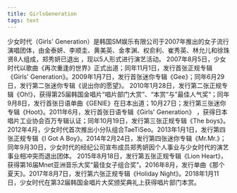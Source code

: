 ```yaml
---
title: GirlsGeneration
tags: text
---
```

少女时代（Girls' Generation）是韩国SM娱乐有限公司于2007年推出的女子流行演唱团体，由金泰妍、李顺圭、黄美英、金孝渊、权俞利、崔秀英、林允儿和徐珠贤8人组成，郑秀妍已退出 ，现以5人形式进行演艺活动。
2007年8月5日，少女时代以歌曲《再次重逢的世界》正式出道；同年11月1日，发行首张正规专辑《Girls' Generation》。2009年1月7日，发行首张迷你专辑《Gee》；同年6月29日，发行第二张迷你专辑《说出你的愿望》。
2010年1月28日，发行第二张正规专辑《Oh!》，获得第25届韩国金唱片“唱片部门大赏”、“本赏“与”最佳人气奖“；同年9月8日，发行首张日语单曲《GENIE》在日本出道；10月27日；发行第三张迷你专辑《Hoot》。2011年6月，发行首张日语专辑《Girls' Generation》 ，获得日本唱片工业协会百万专辑认证；同年10月19日，发行第三张正规专辑《The boys》。
2012年4月，少女时代首次推出小分队组合TaeTiSeo。2013年1月1日，发行第四张正规专辑《I Got A Boy》。2014年2月24日，发行第四张迷你专辑《Mr.Mr.》；同年9月30日，少女时代的经纪公司宣布成员郑秀妍因个人事业与少女时代的演艺事业相冲突而退出团体。
2015年8月18日，发行第五张正规专辑《Lion Heart》，获得第16届Mnet亚洲音乐大奖“最佳女子组合奖”。2016年8月，发行单曲《那个夏天》。2017年8月7日，发行第六张正规专辑《Holiday Night》。2018年1月11日，少女时代在第32届韩国金唱片大奖颁奖典礼上获得唱片部门本赏。